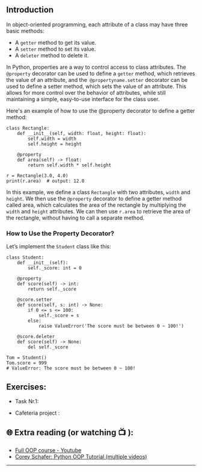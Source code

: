## Introduction

In object-oriented programming, each attribute of a class may have three basic methods:

* A `getter` method to get its value.
* A `setter` method to set its value.
* A `deleter` method to delete it.

In Python, properties are a way to control access to class attributes. The `@property` decorator can be used to define a `getter` method, which retrieves the value of an attribute, and the` @propertyname.setter` decorator can be used to define a setter method, which sets the value of an attribute. This allows for more control over the behavior of attributes, while still maintaining a simple, easy-to-use interface for the class user.

Here's an example of how to use the @property decorator to define a getter method:

```python3
class Rectangle:
    def __init__(self, width: float, height: float):
        self.width = width
        self.height = height

    @property
    def area(self) -> float:
        return self.width * self.height

r = Rectangle(3.0, 4.0)
print(r.area)  # output: 12.0

```
In this example, we define a class `Rectangle` with two attributes, `width` and `height`. We then use the `@property` decorator to define a getter method called area, which calculates the area of the rectangle by multiplying the `width` and `height` attributes. We can then use `r.area` to retrieve the area of the rectangle, without having to call a separate method.

### How to Use the Property Decorator?

Let’s implement the `Student` class like this:

```python3
class Student:
    def __init__(self):
        self._score: int = 0

    @property
    def score(self) -> int:
        return self._score

    @score.setter
    def score(self, s: int) -> None:
        if 0 <= s <= 100:
            self._score = s
        else:
            raise ValueError('The score must be between 0 ~ 100!')

    @score.deleter
    def score(self) -> None:
        del self._score

Tom = Student()
Tom.score = 999
# ValueError: The score must be between 0 ~ 100!
```
## Exercises: 

* Task Nr.1:  


* Cafeteria project :
 
## 🌐  Extra reading (or watching 📺 ):

* [Full OOP course - Youtube](https://www.youtube.com/watch?v=Ej_02ICOIgs)
* [Corey Schafer: Python OOP Tutorial (multiple videos)](https://www.youtube.com/watch?v=ZDa-Z5JzLYM)
***